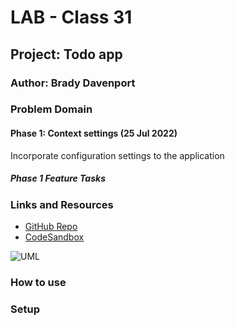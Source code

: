 # LAB - Class 31

## Project: Todo app

### Author: Brady Davenport

### Problem Domain

#### Phase 1: Context settings (25 Jul 2022)

Incorporate configuration settings to the application

##### Phase 1 Feature Tasks

<!--

#### Phase 2:  ( Jul 2022)

##### Phase 2 Feature Tasks

#### Phase 3:  ( Jul 2022)

##### Phase 3 Feature Tasks

-->

### Links and Resources

- [GitHub Repo](https://github.com/bradydavenport/todo-app)
- [CodeSandbox](https://codesandbox.io/s/todo-app-0ktjiq)

![UML](/public/UML.png)

### How to use

### Setup
